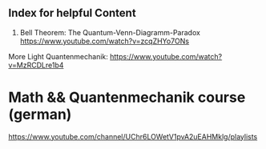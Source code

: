 ## Index for helpful Content

1. Bell Theorem: The Quantum-Venn-Diagramm-Paradox
https://www.youtube.com/watch?v=zcqZHYo7ONs

More Light Quantenmechanik:
https://www.youtube.com/watch?v=MzRCDLre1b4

# Math && Quantenmechanik course (german)
https://www.youtube.com/channel/UChr6LOWetV1pvA2uEAHMklg/playlists

